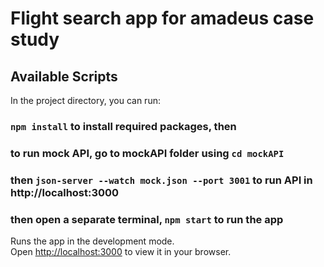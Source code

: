 # Flight search app for amadeus case study

## Available Scripts

In the project directory, you can run:

### `npm install` to install required packages, then

### to run mock API, go to mockAPI folder using `cd mockAPI`
### then `json-server --watch mock.json --port 3001` to run API in http://localhost:3000
### then open a separate terminal, `npm start` to run the app

Runs the app in the development mode.\
Open [http://localhost:3000](http://localhost:3000) to view it in your browser.

